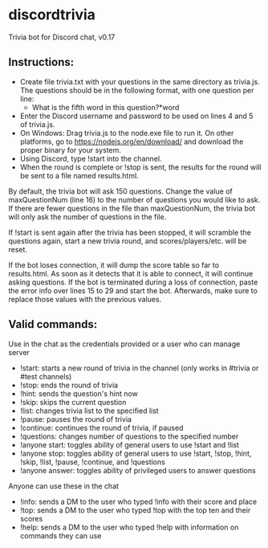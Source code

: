 # discordtrivia
Trivia bot for Discord chat, v0.17

Instructions:
--------------
- Create file trivia.txt with your questions in the same directory as trivia.js. The questions should be in the following format, with one question per line:
  - What is the fifth word in this question?*word
- Enter the Discord username and password to be used on lines 4 and 5 of trivia.js.
- On Windows: Drag trivia.js to the node.exe file to run it. On other platforms, go to https://nodejs.org/en/download/ and download the proper binary for your system.
- Using Discord, type !start into the channel.
- When the round is complete or !stop is sent, the results for the round will be sent to a file named results<timestamp>.html.

By default, the trivia bot will ask 150 questions. Change the value of maxQuestionNum (line 16) to the number of questions you would like to ask. If there are fewer questions in the file than maxQuestionNum, the trivia bot will only ask the number of questions in the file.

If !start is sent again after the trivia has been stopped, it will scramble the questions again, start a new trivia round, and scores/players/etc. will be reset.

If the bot loses connection, it will dump the score table so far to results<timestamp>.html. As soon as it detects that it is able to connect, it will continue asking questions. If the bot is terminated during a loss of connection, paste the error info over lines 15 to 29 and start the bot. Afterwards, make sure to replace those values with the previous values.

Valid commands:
--------------
Use in the chat as the credentials provided or a user who can manage server
- !start:         starts a new round of trivia in the channel (only works in #trivia or #test channels)
- !stop:          ends the round of trivia
- !hint:          sends the question's hint now
- !skip:          skips the current question
- !list:          changes trivia list to the specified list
- !pause:         pauses the round of trivia
- !continue:      continues the round of trivia, if paused
- !questions:     changes number of questions to the specified number
- !anyone start:  toggles ability of general users to use !start and !list
- !anyone stop:   toggles ability of general users to use !start, !stop, !hint, !skip, !list, !pause, !continue, and !questions
- !anyone answer: toggles ability of privileged users to answer questions

Anyone can use these in the chat
- !info:          sends a DM to the user who typed !info with their score and place
- !top:           sends a DM to the user who typed !top with the top ten and their scores
- !help:          sends a DM to the user who typed !help with information on commands they can use
